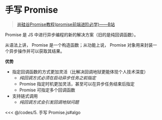 # 手写 Promise

> [尚硅谷Promise教程(promise前端进阶必学)——B站](https://www.bilibili.com/video/BV1MJ41197Eu)

Promise 是 JS 中进行异步编程的新的解决方案（旧的是纯回调函数）。

从语法上讲， Promise 是一个构造函数；从功能上说， Promise 对象用来封装一个异步操作并可以获取其结果。

**优势**

- 指定回调函数的方式更加灵活（比解决回调地狱更能体现个人技术深度）
    - *纯回调方式必须在启动异步任务之前指定*
    - Promise 指定时机更加灵活，甚至可以在异步任务结束后指定
    - Promise 可指定多个回调函数
- 支持链式调用
    - *纯回调方式会引发回调地狱问题*

<<< @/codes/5. 手写 Promise.js#algo